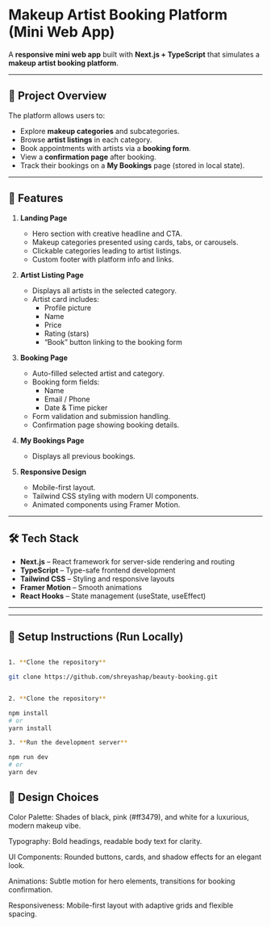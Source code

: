 # Makeup Artist Booking Platform (Mini Web App)

A **responsive mini web app** built with **Next.js + TypeScript** that simulates a **makeup artist booking platform**.

---

## 🎯 Project Overview

The platform allows users to:

- Explore **makeup categories** and subcategories.
- Browse **artist listings** in each category.
- Book appointments with artists via a **booking form**.
- View a **confirmation page** after booking.
- Track their bookings on a **My Bookings** page (stored in local state).

---

## 📌 Features

1. **Landing Page**
   - Hero section with creative headline and CTA.
   - Makeup categories presented using cards, tabs, or carousels.
   - Clickable categories leading to artist listings.
   - Custom footer with platform info and links.

2. **Artist Listing Page**
   - Displays all artists in the selected category.
   - Artist card includes:
     - Profile picture
     - Name
     - Price
     - Rating (stars)
     - “Book” button linking to the booking form

3. **Booking Page**
   - Auto-filled selected artist and category.
   - Booking form fields:
     - Name
     - Email / Phone
     - Date & Time picker
   - Form validation and submission handling.
   - Confirmation page showing booking details.

4. **My Bookings Page**
   - Displays all previous bookings.

5. **Responsive Design**
   - Mobile-first layout.
   - Tailwind CSS styling with modern UI components.
   - Animated components using Framer Motion.

---

## 🛠 Tech Stack

- **Next.js** – React framework for server-side rendering and routing
- **TypeScript** – Type-safe frontend development
- **Tailwind CSS** – Styling and responsive layouts
- **Framer Motion** – Smooth animations
- **React Hooks** – State management (useState, useEffect)

---

---

## 🚀 Setup Instructions (Run Locally)

```bash

1. **Clone the repository**

git clone https://github.com/shreyashap/beauty-booking.git


2. **Clone the repository**

npm install
# or
yarn install

3. **Run the development server**

npm run dev
# or
yarn dev

```

##  🎨 Design Choices

Color Palette: Shades of black, pink (#ff3479), and white for a luxurious, modern makeup vibe.

Typography: Bold headings, readable body text for clarity.

UI Components: Rounded buttons, cards, and shadow effects for an elegant look.

Animations: Subtle motion for hero elements, transitions for booking confirmation.

Responsiveness: Mobile-first layout with adaptive grids and flexible spacing.


